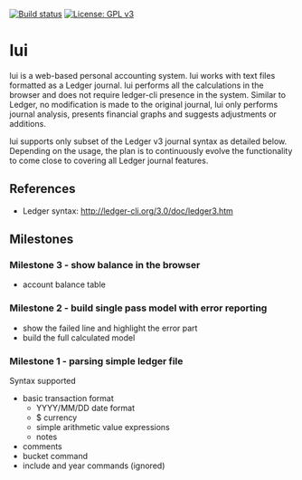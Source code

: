 
[![Build status](https://travis-ci.org/abtechbit/lui.svg?branch=master)](https://travis-ci.org/abtechbit/lui)
[![License: GPL v3](https://img.shields.io/badge/License-GPL%20v3-blue.svg)](https://www.gnu.org/licenses/gpl-3.0)

# lui

lui is a web-based personal accounting system. lui works with text files formatted as a Ledger journal. 
lui performs all the calculations in the browser and does not require ledger-cli presence in the system. Similar to Ledger, 
no modification is made to the original journal, lui only performs journal analysis, presents financial graphs and suggests 
adjustments or additions. 

lui supports only subset of the Ledger v3 journal syntax as detailed below. Depending on the usage, the plan is to
continuously evolve the functionality to come close to covering all Ledger journal features. 

## References
- Ledger syntax: http://ledger-cli.org/3.0/doc/ledger3.htm


## Milestones

### Milestone 3 - show balance in the browser

- account balance table

### Milestone 2 - build single pass model with error reporting

- show the failed line and highlight the error part
- build the full calculated model

### Milestone 1 - parsing simple ledger file

Syntax supported
- basic transaction format
  - YYYY/MM/DD date format
  - $ currency
  - simple arithmetic value expressions
  - notes
- comments
- bucket command
- include and year commands (ignored)
